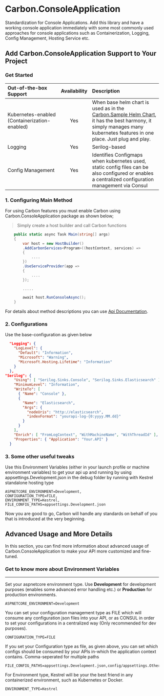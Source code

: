 ﻿# Carbon.ConsoleApplication

Standardization for Console Applications. Add this library and have a working console application immediately with some most commonly used approaches for console applications 
such as Containerization, Logging, Config Management, Hosting Service etc.

## Add Carbon.ConsoleApplication Support to Your Project
### Get Started

| Out-of-the-box Support                                                           | Availability | Description |
|:----------------------------------------------------------------                 |:----:        |:----        |
| Kubernetes-enabled (Containerization-enabled)                                    | Yes          | When base helm chart is used as in the [Carbon.Sample Helm Chart](https://github.com/kocdigital/Carbon.Sample/tree/master/helm/CarbonSample-api), it has the best harmony, it simply manages many kubernetes features in one place. Just plug and play.           |
| Logging                                                                          | Yes          | Serilog-based|
| Config Management                                                                | Yes          | Identifies Configmaps when kubernetes used, static config files can be also configured or enables a centralized configuration management via Consul|

### 1. Configuring Main Method

For using Carbon features you must enable Carbon using Carbon.ConsoleApplication package as shown below;

> Simply create a host builder and call Carbon functions

```csharp
    public static async Task Main(string[] args)
    {
        var host = new HostBuilder()
        .AddCarbonServices<Program>((hostContext, services) =>
        {
            ....
        })
        .UseServiceProvider(app =>
        {
            ....
        });

        .....

        await host.RunConsoleAsync();
    }
```

For details about method descriptions you can use [Api Documentation](https://kocdigital.github.io/Carbon/api/Carbon.ConsoleApplication.html).

### 2. Configurations

Use the base-configuration as given below

```json
  "Logging": {
    "LogLevel": {
      "Default": "Information",
      "Microsoft": "Warning",
      "Microsoft.Hosting.Lifetime": "Information"
    }
  },
"Serilog": {
    "Using": [ "Serilog.Sinks.Console", "Serilog.Sinks.Elasticsearch" ],
    "MinimumLevel": "Information",
    "WriteTo": [
      { "Name": "Console" },
      {
        "Name": "Elasticsearch",
        "Args": {
          "nodeUris": "http://elasticsearch",
          "indexFormat": "yourapi-log-{0:yyyy.MM.dd}"
        }
      }
    ],
    "Enrich": [ "FromLogContext", "WithMachineName", "WithThreadId" ],
    "Properties": { "Application": "Your.API" }
  }
```
### 3. Some other useful tweaks

Use this Environment Variables (either in your launch profile or machine environment variables)
to get your api up and running by using appsettings.Development.json in the debug folder by running with Kestrel standalone hosting type

```
ASPNETCORE_ENVIRONMENT=Development,
CONFIGURATION_TYPE=FILE,
ENVIRONMENT_TYPE=Kestrel,
FILE_CONFIG_PATHS=appsettings.Development.json
```

Now you are good to go, Carbon will handle any standards on behalf of you that is introduced at the very beginning.

## Advanced Usage and More Details

In this section, you can find more information about advanced usage of Carbon.ConsoleApplication to make your API more customized and fine-tuned.

### Get to know more about Environment Variables
---
Set your aspnetcore environment type. Use **Development** for development purposes (enables some advanced error handling etc.) or **Production** for production environments.
```
ASPNETCORE_ENVIRONMENT=Development
```

You can set your configuration management type as FILE which will consume any configuration json files into your API,
or as CONSUL in order to set your configurations in a centralized way (Only recommended for dev purposes). 
```
CONFIGURATION_TYPE=FILE
```

If you set your Configuration type as file, as given above, you can set which configs should be consumed by your APIs in-which the application context contains. Comma-seperated for multiple paths
```
FILE_CONFIG_PATHS=appsettings.Development.json,config/appsettings.Other.json
```

For Environment type, Kestrel will be your the best friend in any containerized environment, such as Kubernetes or Docker.
```
ENVIRONMENT_TYPE=Kestrel
```